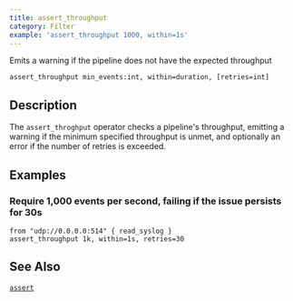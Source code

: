 ```yaml
---
title: assert_throughput
category: Filter
example: 'assert_throughput 1000, within=1s'
---
```


Emits a warning if the pipeline does not have the expected throughput

```tql
assert_throughput min_events:int, within=duration, [retries=int]
```

## Description

The `assert_throghput` operator checks a pipeline's throughput, emitting a
warning if the minimum specified throughput is unmet, and optionally an error if
the number of retries is exceeded.

## Examples

### Require 1,000 events per second, failing if the issue persists for 30s

```tql
from "udp://0.0.0.0:514" { read_syslog }
assert_throughput 1k, within=1s, retries=30
```

## See Also

[`assert`](/reference/operators/assert)
